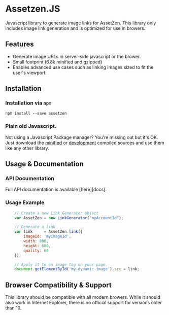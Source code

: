 Assetzen.JS
===========

Javascript library to generate image links for AssetZen.
This library only includes image link generation and is optimized for use in browers.

Features
--------

* Generate image URLs in server-side javascript or the brower.
* Small footprint (6.8k minified and gzipped)
* Enables advanced use cases such as linking images sized to fit the user's viewport.

Installation
-----

### Installation via `npm`

    npm install --save assetzen

### Plain old Javascript.

Not using a Javascript Package manager? You're missing out but it's OK.
Just download the [minified][dist-min] or [development][dist-dev] compiled sources and use them like any other library.

Usage & Documentation
---------------------

### API Documentation

Full API documentation is available [here][docs].

### Usage Example

````js
    // Create a new Link Generator object
    var AssetZen = new LinkGenerator("myAccountId");

    // Generate a link
    var link     = AssetZen.link({
        imageId: 'myImageId',
        width: 800,
        height: 600,
        quality: 60
    });

    // Apply it to an image tag on your page.
    document.getElementById('my-dynamic-image').src = link;

````

Browser Compatibility & Support
-------------------------------

This library should be compatible with all modern browers.
While it should also work in Internet Explorer, there is no official support for versions older than 10.

[dist-min]: dist/assetzen.min.js
[dist-dev]: dist/assetzen.js